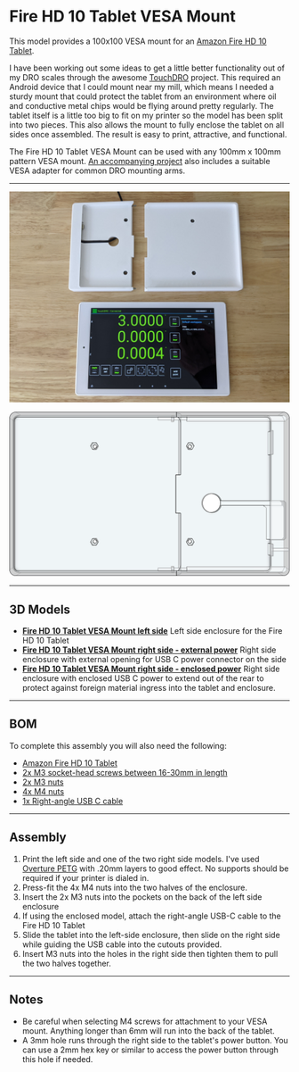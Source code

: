 # Fire HD 10 Tablet VESA Mount

This model provides a 100x100 VESA mount for an [Amazon Fire HD 10 Tablet](https://amzn.to/3xaqCTT).

I have been working out some ideas to get a little better functionality out of my DRO scales through the awesome [TouchDRO](https://www.touchdro.com/) project.  This required an Android device that I could mount near my mill, which means I needed a sturdy mount that could protect the tablet from an environment where oil and conductive metal chips would be flying around pretty regularly.  The tablet itself is a little too big to fit on my printer so the model has been split into two pieces.  This also allows the mount to fully enclose the tablet on all sides once assembled.  The result is easy to print, attractive, and functional.

The Fire HD 10 Tablet VESA Mount can be used with any 100mm x 100mm pattern VESA mount.  [An accompanying project](https://github.com/aderusha/VESA-Mount-for-DRO-Arm) also includes a suitable VESA adapter for common DRO mounting arms.

---

![Fire_HD_10_Tablet_VESA_Mount_parts.jpg](https://github.com/aderusha/Fire-HD-10-Tablet-VESA-Mount/blob/main/images/Fire_HD_10_Tablet_VESA_Mount_parts.jpg?raw=true)

![Fire_HD_10_VESA_mount_X-Ray.png](https://github.com/aderusha/Fire-HD-10-Tablet-VESA-Mount/blob/main/images/Fire_HD_10_VESA_mount_X-Ray.png?raw=true)

---

## 3D Models

* **[Fire HD 10 Tablet VESA Mount left side](Fire%20HD%2010%20Tablet%20VESA%20Mount%20left%20side.stl)** Left side enclosure for the Fire HD 10 Tablet
* **[Fire HD 10 Tablet VESA Mount right side - external power](Fire%20HD%2010%20Tablet%20VESA%20Mount%20right%20side%20-%20external%20power.stl)** Right side enclosure with external opening for USB C power connector on the side
* **[Fire HD 10 Tablet VESA Mount right side - enclosed power](Fire%20HD%2010%20Tablet%20VESA%20Mount%20right%20side%20-%20enclosed%20power.stl)** Right side enclosure with enclosed USB C power to extend out of the rear to protect against foreign material ingress into the tablet and enclosure.

---

## BOM

To complete this assembly you will also need the following:

* [Amazon Fire HD 10 Tablet](https://amzn.to/3xaqCTT)
* [2x M3 socket-head screws between 16-30mm in length](https://amzn.to/3nay0de)
* [2x M3 nuts](https://amzn.to/3nay0de)
* [4x M4 nuts](https://amzn.to/3v8zLuc)
* [1x Right-angle USB C cable](https://amzn.to/3nB25om)

---

## Assembly

1. Print the left side and one of the two right side models. I've used [Overture PETG](https://amzn.to/3v2XJHk) with .20mm layers to good effect.  No supports should be required if your printer is dialed in.
2. Press-fit the 4x M4 nuts into the two halves of the enclosure.
3. Insert the 2x M3 nuts into the pockets on the back of the left side enclosure
4. If using the enclosed model, attach the right-angle USB-C cable to the Fire HD 10 Tablet
5. Slide the tablet into the left-side enclosure, then slide on the right side while guiding the USB cable into the cutouts provided.
6. Insert M3 nuts into the holes in the right side then tighten them to pull the two halves together.

---

## Notes

* Be careful when selecting M4 screws for attachment to your VESA mount.  Anything longer than 6mm will run into the back of the tablet.
* A 3mm hole runs through the right side to the tablet's power button.  You can use a 2mm hex key or similar to access the power button through this hole if needed.
